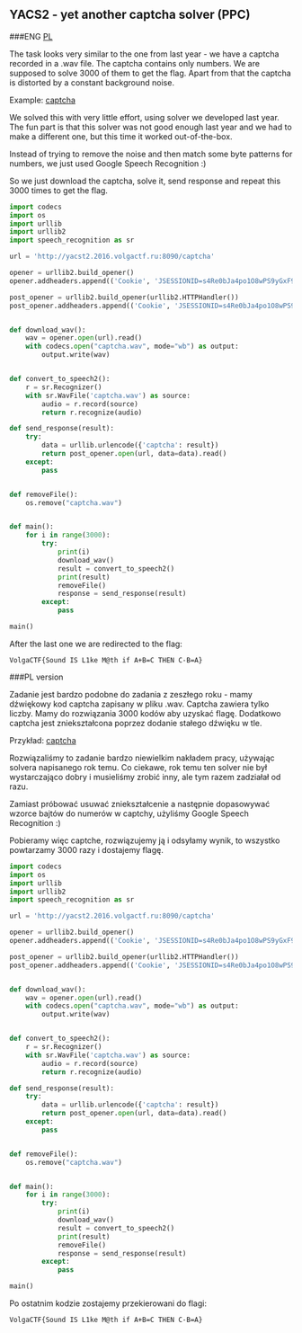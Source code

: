 ## YACS2 - yet another captcha solver (PPC)

###ENG
[PL](#pl-version)

The task looks very similar to the one from last year - we have a captcha recorded in a .wav file.
The captcha contains only numbers.
We are supposed to solve 3000 of them to get the flag.
Apart from that the captcha is distorted by a constant background noise.

Example: [captcha](captcha.wav)

We solved this with very little effort, using solver we developed last year.
The fun part is that this solver was not good enough last year and we had to make a different one, but this time it worked out-of-the-box.

Instead of trying to remove the noise and then match some byte patterns for numbers, we just used Google Speech Recognition :)

So we just download the captcha, solve it, send response and repeat this 3000 times to get the flag.

```python
import codecs
import os
import urllib
import urllib2
import speech_recognition as sr

url = 'http://yacst2.2016.volgactf.ru:8090/captcha'

opener = urllib2.build_opener()
opener.addheaders.append(('Cookie', 'JSESSIONID=s4Re0bJa4po1O8wPS9yGxF9FKxO4afQEnJbhhjiZ'))

post_opener = urllib2.build_opener(urllib2.HTTPHandler())
post_opener.addheaders.append(('Cookie', 'JSESSIONID=s4Re0bJa4po1O8wPS9yGxF9FKxO4afQEnJbhhjiZ'))


def download_wav():
    wav = opener.open(url).read()
    with codecs.open("captcha.wav", mode="wb") as output:
        output.write(wav)


def convert_to_speech2():
    r = sr.Recognizer()
    with sr.WavFile('captcha.wav') as source:
        audio = r.record(source)
        return r.recognize(audio)

def send_response(result):
    try:
        data = urllib.urlencode({'captcha': result})
        return post_opener.open(url, data=data).read()
    except:
        pass


def removeFile():
    os.remove("captcha.wav")


def main():
    for i in range(3000):
        try:
            print(i)
            download_wav()
            result = convert_to_speech2()
            print(result)
            removeFile()
            response = send_response(result)
        except:
            pass

main()
```

After the last one we are redirected to the flag:

`VolgaCTF{Sound IS L1ke M@th if A+B=C THEN C-B=A}`

###PL version

Zadanie jest bardzo podobne do zadania z zeszłego roku - mamy dźwiękowy kod captcha zapisany w pliku .wav.
Captcha zawiera tylko liczby.
Mamy do rozwiązania 3000 kodów aby uzyskać flagę.
Dodatkowo captcha jest zniekształcona poprzez dodanie stałego dźwięku w tle.

Przykład: [captcha](captcha.wav)

Rozwiązaliśmy to zadanie bardzo niewielkim nakładem pracy, używając solvera napisanego rok temu.
Co ciekawe, rok temu ten solver nie był wystarczająco dobry i musieliśmy zrobić inny, ale tym razem zadziałał od razu.

Zamiast próbować usuwać zniekształcenie a następnie dopasowywać wzorce bajtów do numerów w captchy, użyliśmy Google Speech Recognition :)

Pobieramy więc captche, rozwiązujemy ją i odsyłamy wynik, to wszystko powtarzamy 3000 razy i dostajemy flagę.

```python
import codecs
import os
import urllib
import urllib2
import speech_recognition as sr

url = 'http://yacst2.2016.volgactf.ru:8090/captcha'

opener = urllib2.build_opener()
opener.addheaders.append(('Cookie', 'JSESSIONID=s4Re0bJa4po1O8wPS9yGxF9FKxO4afQEnJbhhjiZ'))

post_opener = urllib2.build_opener(urllib2.HTTPHandler())
post_opener.addheaders.append(('Cookie', 'JSESSIONID=s4Re0bJa4po1O8wPS9yGxF9FKxO4afQEnJbhhjiZ'))


def download_wav():
    wav = opener.open(url).read()
    with codecs.open("captcha.wav", mode="wb") as output:
        output.write(wav)


def convert_to_speech2():
    r = sr.Recognizer()
    with sr.WavFile('captcha.wav') as source:
        audio = r.record(source)
        return r.recognize(audio)

def send_response(result):
    try:
        data = urllib.urlencode({'captcha': result})
        return post_opener.open(url, data=data).read()
    except:
        pass


def removeFile():
    os.remove("captcha.wav")


def main():
    for i in range(3000):
        try:
            print(i)
            download_wav()
            result = convert_to_speech2()
            print(result)
            removeFile()
            response = send_response(result)
        except:
            pass

main()
```

Po ostatnim kodzie zostajemy przekierowani do flagi:

`VolgaCTF{Sound IS L1ke M@th if A+B=C THEN C-B=A}`
